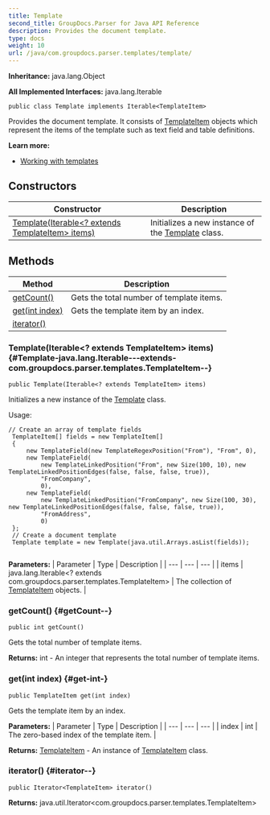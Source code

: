 ```yaml
---
title: Template
second_title: GroupDocs.Parser for Java API Reference
description: Provides the document template.
type: docs
weight: 10
url: /java/com.groupdocs.parser.templates/template/
---
```

**Inheritance:**
java.lang.Object

**All Implemented Interfaces:**
java.lang.Iterable
```
public class Template implements Iterable<TemplateItem>
```

Provides the document template. It consists of [TemplateItem](../../com.groupdocs.parser.templates/templateitem) objects which represent the items of the template such as text field and table definitions.

**Learn more:**

 *  [Working with templates][]


[Working with templates]: https://docs.groupdocs.com/display/parserjava/Working+with+templates
## Constructors

| Constructor | Description |
| --- | --- |
| [Template(Iterable<? extends TemplateItem> items)](#Template-java.lang.Iterable---extends-com.groupdocs.parser.templates.TemplateItem--) | Initializes a new instance of the [Template](../../com.groupdocs.parser.templates/template) class. |
## Methods

| Method | Description |
| --- | --- |
| [getCount()](#getCount--) | Gets the total number of template items. |
| [get(int index)](#get-int-) | Gets the template item by an index. |
| [iterator()](#iterator--) |  |
### Template(Iterable<? extends TemplateItem> items) {#Template-java.lang.Iterable---extends-com.groupdocs.parser.templates.TemplateItem--}
```
public Template(Iterable<? extends TemplateItem> items)
```


Initializes a new instance of the [Template](../../com.groupdocs.parser.templates/template) class.

Usage:

```
// Create an array of template fields
 TemplateItem[] fields = new TemplateItem[]
 {
     new TemplateField(new TemplateRegexPosition("From"), "From", 0),
     new TemplateField(
         new TemplateLinkedPosition("From", new Size(100, 10), new TemplateLinkedPositionEdges(false, false, false, true)),
         "FromCompany",
         0),
     new TemplateField(
         new TemplateLinkedPosition("FromCompany", new Size(100, 30), new TemplateLinkedPositionEdges(false, false, false, true)),
         "FromAddress",
         0)
 };
 // Create a document template
 Template template = new Template(java.util.Arrays.asList(fields));
 
```

**Parameters:**
| Parameter | Type | Description |
| --- | --- | --- |
| items | java.lang.Iterable<? extends com.groupdocs.parser.templates.TemplateItem> | The collection of [TemplateItem](../../com.groupdocs.parser.templates/templateitem) objects. |

### getCount() {#getCount--}
```
public int getCount()
```


Gets the total number of template items.

**Returns:**
int - An integer that represents the total number of template items.
### get(int index) {#get-int-}
```
public TemplateItem get(int index)
```


Gets the template item by an index.

**Parameters:**
| Parameter | Type | Description |
| --- | --- | --- |
| index | int | The zero-based index of the template item. |

**Returns:**
[TemplateItem](../../com.groupdocs.parser.templates/templateitem) - An instance of [TemplateItem](../../com.groupdocs.parser.templates/templateitem) class.
### iterator() {#iterator--}
```
public Iterator<TemplateItem> iterator()
```




**Returns:**
java.util.Iterator<com.groupdocs.parser.templates.TemplateItem>
